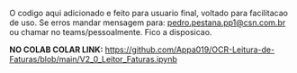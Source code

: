 O codigo aqui adicionado e feito para usuario final, voltado para facilitacao de uso. Se erros mandar mensagem para: pedro.pestana.pp1@csn.com.br  
ou chamar no teams/pessoalmente. Fico a disposicao.

**NO COLAB COLAR LINK:**
https://github.com/Appa019/OCR-Leitura-de-Faturas/blob/main/V2_0_Leitor_Faturas.ipynb
